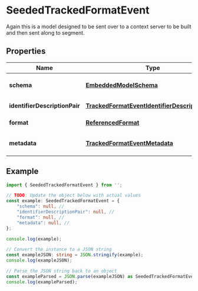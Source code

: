 
# SeededTrackedFormatEvent

Again this is a model designed to be sent over to a context server to be built and then sent along to segment. 

## Properties

Name | Type | Description | Notes
------------ | ------------- | ------------- | -------------
**schema** | [**EmbeddedModelSchema**](EmbeddedModelSchema) |  | [optional] [default to undefined]
**identifierDescriptionPair** | [**TrackedFormatEventIdentifierDescriptionPairs**](TrackedFormatEventIdentifierDescriptionPairs) |  | [default to undefined]
**format** | [**ReferencedFormat**](ReferencedFormat) |  | [default to undefined]
**metadata** | [**TrackedFormatEventMetadata**](TrackedFormatEventMetadata) |  | [optional] [default to undefined]

## Example

```typescript
import { SeededTrackedFormatEvent } from '';

// TODO: Update the object below with actual values
const example: SeededTrackedFormatEvent = {
    "schema": null, // 
    "identifierDescriptionPair": null, // 
    "format": null, // 
    "metadata": null, // 
};

console.log(example);

// Convert the instance to a JSON string
const exampleJSON: string = JSON.stringify(example);
console.log(exampleJSON);

// Parse the JSON string back to an object
const exampleParsed = JSON.parse(exampleJSON) as SeededTrackedFormatEvent;
console.log(exampleParsed);
```




